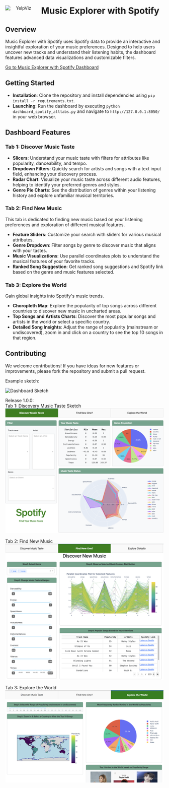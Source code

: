<div align="center">
    <a href="https://open.spotify.com/">
        <img src="img/spotify_logo_black.png" alt="YelpViz" align="left" width="100"/>  
    </a>
    <h1>Music Explorer with Spotify</h1>
</div>

## Overview

Music Explorer with Spotify uses Spotify data to provide an interactive and insightful exploration of your music preferences. Designed to help users uncover new tracks and understand their listening habits, the dashboard features advanced data visualizations and customizable filters.  

[Go to Music Explorer with Spotify Dashboard](https://spotify-dashboard-xnjm.onrender.com/)  

## Getting Started

- **Installation**: Clone the repository and install dependencies using `pip install -r requirements.txt`.
- **Launching**: Run the dashboard by executing `python dashboard_spotify_alltabs.py` and navigate to `http://127.0.0.1:8050/` in your web browser.

## Dashboard Features

### Tab 1: Discover Music Taste

- **Slicers**: Understand your music taste with filters for attributes like popularity, danceability, and tempo.
- **Dropdown Filters**: Quickly search for artists and songs with a text input field, enhancing your discovery process.
- **Radar Chart**: Visualize your music taste across different audio features, helping to identify your preferred genres and styles.
- **Genre Pie Charts**: See the distribution of genres within your listening history and explore unfamiliar musical territories.


### Tab 2: Find New Music

This tab is dedicated to finding new music based on your listening preferences and exploration of different musical features.

- **Feature Sliders**: Customize your search with sliders for various musical attributes.
- **Genre Dropdown**: Filter songs by genre to discover music that aligns with your tastes.
- **Music Visualizations**: Use parallel coordinates plots to understand the musical features of your favorite tracks.
- **Ranked Song Suggestion**: Get ranked song suggestions and Spotify link based on the genre and music features selected.

### Tab 3: Explore the World

Gain global insights into Spotify's music trends.

- **Choropleth Map**: Explore the popularity of top songs across different countries to discover new music in uncharted areas.
- **Top Songs and Artists Charts**: Discover the most popular songs and artists in the world or select a specific country.
- **Detailed Song Insights**: Adjust the range of popularity (mainstream or undiscovered), zoom in and click on a country to see the top 10 songs in that region.

## Contributing

We welcome contributions! If you have ideas for new features or improvements, please fork the repository and submit a pull request.

Example sketch:  

![Dashboard Sketch](img/sketch_1.png)   

Release 1.0.0:  
Tab 1: Discovery Music Taste Sketch    
![Discovery Music Taste Sketch](img/re1_tab1.png)  

Tab 2: Find New Music  
![Find New Music](img/re1_tab2.png)  

Tab 3: Explore the World  
![Explore Globally](img/re1_tab3.png)  

